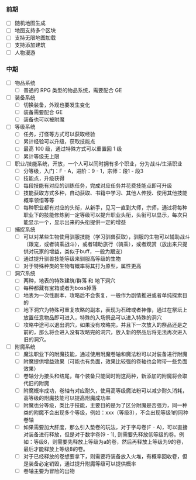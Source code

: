 ### 前期
- [ ] 随机地图生成
- [ ] 地图支持多个区块
- [ ] 支持无限地图加载
- [ ] 支持添加建筑
- [ ] 人物漫游
### 中期
- [ ] 物品系统
  - [ ] 普通的 RPG 类型的物品系统，需要配合 GE
- [ ] 装备系统
  - [ ] 切换装备，外观也要发生变化
  - [ ] 装备需要配合 GE
  - [ ] 装备也可以被附魔
- [ ] 等级系统
  - [ ] 任务，打怪等方式可以获取经验
  - [ ] 累计经验可以升级，获取技能点
  - [ ] 最高 100 级，通过特殊方式可以重置回 1 级
  - [ ] 累计等级无上限
- [ ] 职业/技能系统，开放，一个人可以同时拥有多个职业，分为战斗/生活职业
  - [ ] 分等级，入门：F - A，进阶：9 - 1，宗师：段1 - 段3
  - [ ] 技能点，升级获得
  - [ ] 每段技能有对应的训练任务，完成对应任务并花费技能点即可升级
  - [ ] 技能获取方式多种，自动获取、书籍中学习、其他人传授、使用其他技能概率领悟等等
  - [ ] 每种职业都有对应的头衔，从新手，见习一直到大师，宗师，通过将每种职业下的技能修炼到一定等级可以提升职业头衔，头衔可以显示，每次只能显示一个，显示出来的头衔提供一定的增益
- [ ] 捕捉系统
  - [ ] 可以对某些生物使用驯服技能（学习驯兽获取），驯服的生物可以辅助战斗（跟宠，或者骑乘战斗），或者辅助旅行（骑乘），或者观赏（放出来只提供对玩家的增益，类似于buff，一般为跟宠）
  - [ ] 通过提升驯兽技能等级来驯服高等级的生物
  - [ ] 对于特殊种类的生物有概率将其打为原型，属性更高
- [ ] 洞穴系统
  - [ ] 两种，地表的特殊建筑/群落 和 地下洞穴
  - [ ] 每种都藏有宝箱或者为boss掉落
  - [ ] 地表为一次性副本，攻略后不会恢复，一般作为剧情推进或者单纯探索目的
  - [ ] 地下洞穴为特殊可重复攻略的副本，表现为石碑或者神像，通过在祭坛上放置任意物品即可进入，特殊的入场祭品可以进入特殊的洞穴
  - [ ] 攻略中途可以退出洞穴，如果没有攻略完，并且下一次放入的祭品还是之前的，那么将会进入没有攻略完的洞穴，放入新的祭品后将无法再次进入旧的洞穴。
- [ ] 附魔系统
  - [ ] 魔法职业下的附魔技能，通过使用附魔卷轴和魔法粉可以对装备进行附魔
  - [ ] 附魔提供增益效果（可能也有负面，效果比较强的卷轴也会附带一些负面效果）
  - [ ] 卷轴分为接头和结尾，每个装备只能同时附这两种，新添加的附魔将会取代旧的附魔
  - [ ] 附魔概率成功，卷轴有对应耐久，使用高等级魔法粉可以减少耐久消耗，高等级的附魔技能可以提高附魔成功率
  - [ ] 附魔也分等级，类比于技能，主要目的是为了区分附魔是否强力，同一种类的附魔不会出现多个等级，例如：xxx（等级3），不会出现等级1的同种卷轴
  - [ ] 如果需要加大肝度，那么引入垫卷的玩法，对于字母卷(F - A)，可以直接对装备进行释放，但是对于数字卷(9 - 1), 则需要先释放低等级的卷。例如：等级8，则需要先释放上等级为a的卷，然后再释放上等级为9的卷，最后才能释放上等级8的卷。
  - [ ] 对于已经释放的卷想要拿下，则需要将装备放入火堆，有概率回收卷，但是装备必定销毁，通过提升附魔等级可以提供概率
  - [ ] 卷轴主要为冒险的出物